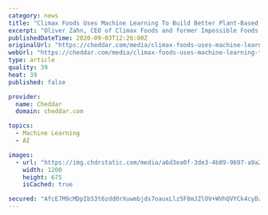 ```yaml
---
category: news
title: "Climax Foods Uses Machine Learning To Build Better Plant-Based Products"
excerpt: "Oliver Zahn, CEO of Climax Foods and former Impossible Foods Data Scientist joins Cheddar to discuss the company's plan to use machine learning to build better plant-based products."
publishedDateTime: 2020-09-03T12:26:00Z
originalUrl: "https://cheddar.com/media/climax-foods-uses-machine-learning-to-build-better-plant-based-products"
webUrl: "https://cheddar.com/media/climax-foods-uses-machine-learning-to-build-better-plant-based-products"
type: article
quality: 39
heat: 39
published: false

provider:
  name: Cheddar
  domain: cheddar.com

topics:
  - Machine Learning
  - AI

images:
  - url: "https://img.chdrstatic.com/media/a6d3ea0f-3de3-4b89-9697-a9a222d040ae.jpg?crop=1200:675,smart&width=1200&height=675&auto=webp"
    width: 1200
    height: 675
    isCached: true

secured: "AfcE7M9cMDpIbS3t6zdd0rXuwmbjds7oauxLlz5F8mJ2lOV+WVhQVYCk4cyDz2lM/ii2BZjGs0B74QIpON4fRp8nmXLfd8j+++DRW+nq2CsQJYKNpsdFVSbIgn2qmQlHtvlLxhHlD2pqeQyU2YLTR4Hb0buE5d1W/jJdmQTr2A4TGRlGAQbT9Q6zeefnkxzWZw7V344y6PQ9RBcI/lvYNrktlrOxt6ugbPwtJlD60wWhq6UBppw+w6bgOZ4/5k6rRslt7G8VQOsL+oz/Ry7abwMMmH1lUSEbb3FOASFwyag+EgANzpkOtWxj/J3WyMR9wv4aQG1F9u7P5frqivqRbETjFbzvf2L8NeLHZXhtn34=;PCrCia3Dm9DHPApHvfldIw=="
---
```


